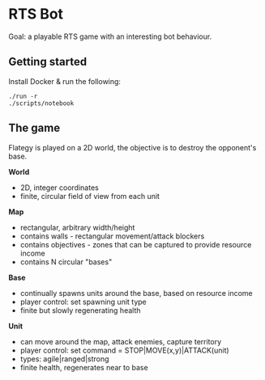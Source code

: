 # RTS Bot

Goal: a playable RTS game with an interesting bot behaviour.

## Getting started

Install Docker & run the following:

    ./run -r
    ./scripts/notebook

## The game

Flategy is played on a 2D world, the objective is to destroy the opponent's base.

**World**

 - 2D, integer coordinates
 - finite, circular field of view from each unit

**Map**

 - rectangular, arbitrary width/height
 - contains walls - rectangular movement/attack blockers
 - contains objectives - zones that can be captured to provide resource income
 - contains N circular "bases"

**Base**

 - continually spawns units around the base, based on resource income
 - player control: set spawning unit type
 - finite but slowly regenerating health

**Unit**

 - can move around the map, attack enemies, capture territory
 - player control: set command = STOP|MOVE(x,y)|ATTACK(unit)
 - types: agile|ranged|strong
 - finite health, regenerates near to base
